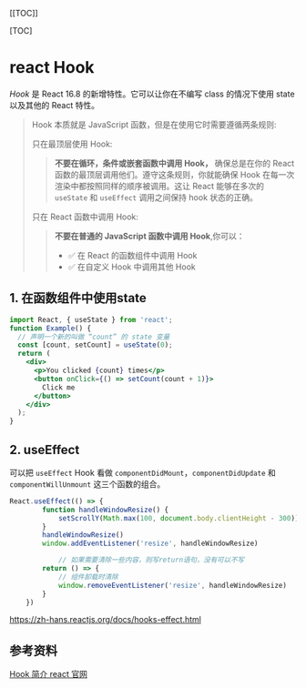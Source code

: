 [[TOC]]

[TOC]



# react Hook

*Hook* 是 React 16.8 的新增特性。它可以让你在不编写 class 的情况下使用 state 以及其他的 React 特性。

> Hook 本质就是 JavaScript 函数，但是在使用它时需要遵循两条规则:
>
> 只在最顶层使用 Hook:
>
> > **不要在循环，条件或嵌套函数中调用 Hook，** 确保总是在你的 React 函数的最顶层调用他们。遵守这条规则，你就能确保 Hook 在每一次渲染中都按照同样的顺序被调用。这让 React 能够在多次的 `useState` 和 `useEffect` 调用之间保持 hook 状态的正确。
>
> 只在 React 函数中调用 Hook:
>
> > **不要在普通的 JavaScript 函数中调用 Hook**,你可以：
> >
> > - ✅ 在 React 的函数组件中调用 Hook
> > - ✅ 在自定义 Hook 中调用其他 Hook 



## 1. 在函数组件中使用state

```jsx
import React, { useState } from 'react';
function Example() {
  // 声明一个新的叫做 “count” 的 state 变量
  const [count, setCount] = useState(0);
  return (
    <div>
      <p>You clicked {count} times</p>
      <button onClick={() => setCount(count + 1)}>
        Click me
      </button>
    </div>
  );
}
```



## 2. useEffect

可以把 `useEffect` Hook 看做 `componentDidMount`，`componentDidUpdate` 和 `componentWillUnmount` 这三个函数的组合。

```jsx
React.useEffect(() => {
        function handleWindowResize() {
            setScrollY(Math.max(100, document.body.clientHeight - 300))
        }
        handleWindowResize()
        window.addEventListener('resize', handleWindowResize)

  			// 如果需要清除一些内容，则写return语句，没有可以不写
        return () => {
            // 组件卸载时清除
            window.removeEventListener('resize', handleWindowResize)
        }
    })
```

https://zh-hans.reactjs.org/docs/hooks-effect.html



## 参考资料

[Hook 简介 react 官网](https://zh-hans.reactjs.org/docs/hooks-intro.html)